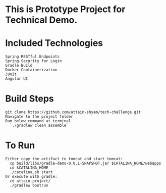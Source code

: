 # This is Prototype Project for Technical Demo.
# Included Technologies
    Spring RESTful Endpoints
    Spring Security for Login
    Gradle Build
    Docker Containerization
    JUnit
    Angular UI

# Build Steps
    git clone https://github.com/attain-shyam/tech-challenge.git
    Navigate to the project folder
    Run below command at terminal
      `./gradlew clean assemble`

# To Run
    Either copy the artifact to tomcat and start tomcat:
      cp build/libs/gradle-demo-0.0.1-SNAPSHOT.jar $CATALINA_HOME/webapps
      cd $CATALINA_HOME
      ./catalina.sh start
    Or execute with gradle:
      cd attain-project/
      ./gradlew bootrun
